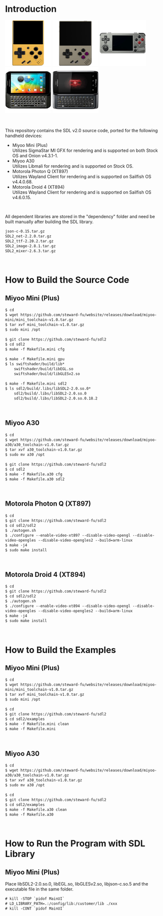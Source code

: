 # Introduction
![image](images/miyoo-mini.jpg) ![image](images/miyoo-mini-plus.jpg) ![image](images/miyoo-a30.jpg) ![image](images/xt897.jpg) ![image](images/xt894.jpg)

&nbsp;

This repository contains the SDL v2.0 source code, ported for the following handheld devices:  
- Miyoo Mini (Plus)  
  Utilizes SigmaStar MI GFX for rendering and is supported on both Stock OS and Onion v4.3.1-1.
- Miyoo A30  
  Utilizes Libmali for rendering and is supported on Stock OS.
- Motorola Photon Q (XT897)  
  Utilizes Wayland Client for rendering and is supported on Sailfish OS v4.4.0.68.
- Motorola Droid 4 (XT894)  
  Utilizes Wayland Client for rendering and is supported on Sailfish OS v4.6.0.15.

&nbsp;

All dependent libraries are stored in the "dependency" folder and need be built manually after building the SDL library.
```
json-c-0.15.tar.gz
SDL2_net-2.2.0.tar.gz
SDL2_ttf-2.20.2.tar.gz
SDL2_image-2.8.1.tar.gz
SDL2_mixer-2.6.3.tar.gz
```

&nbsp;

# How to Build the Source Code
## Miyoo Mini (Plus)
```
$ cd
$ wget https://github.com/steward-fu/website/releases/download/miyoo-mini/mini_toolchain-v1.0.tar.gz
$ tar xvf mini_toolchain-v1.0.tar.gz
$ sudo mini /opt

$ git clone https://github.com/steward-fu/sdl2
$ cd sdl2
$ make -f Makefile.mini cfg

$ make -f Makefile.mini gpu
$ ls swiftshader/build/lib*
    swiftshader/build/libEGL.so
    swiftshader/build/libGLESv2.so

$ make -f Makefile.mini sdl2
$ ls sdl2/build/.libs/libSDL2-2.0.so.0*
    sdl2/build/.libs/libSDL2-2.0.so.0
    sdl2/build/.libs/libSDL2-2.0.so.0.18.2
```

&nbsp;

## Miyoo A30
```
$ cd
$ wget https://github.com/steward-fu/website/releases/download/miyoo-a30/a30_toolchain-v1.0.tar.gz
$ tar xvf a30_toolchain-v1.0.tar.gz
$ sudo mv a30 /opt

$ git clone https://github.com/steward-fu/sdl2
$ cd sdl2
$ make -f Makefile.a30 cfg
$ make -f Makefile.a30 sdl2
```

&nbsp;

## Motorola Photon Q (XT897)
```
$ cd
$ git clone https://github.com/steward-fu/sdl2
$ cd sdl2/sdl2
$ ./autogen.sh
$ ./configure --enable-video-xt897 --disable-video-opengl --disable-video-opengles --disable-video-opengles2 --build=arm-linux
$ make -j4
$ sudo make install
```

&nbsp;

## Motorola Droid 4 (XT894)
```
$ cd
$ git clone https://github.com/steward-fu/sdl2
$ cd sdl2/sdl2
$ ./autogen.sh
$ ./configure --enable-video-xt894 --disable-video-opengl --disable-video-opengles --disable-video-opengles2 --build=arm-linux
$ make -j4
$ sudo make install
```

&nbsp;

# How to Build the Examples
## Miyoo Mini (Plus)
```
$ cd
$ wget https://github.com/steward-fu/website/releases/download/miyoo-mini/mini_toolchain-v1.0.tar.gz
$ tar xvf mini_toolchain-v1.0.tar.gz
$ sudo mini /opt

$ cd
$ git clone https://github.com/steward-fu/sdl2
$ cd sdl2/examples
$ make -f Makefile.mini clean
$ make -f Makefile.mini 
```

&nbsp;

## Miyoo A30
```
$ cd
$ wget https://github.com/steward-fu/website/releases/download/miyoo-a30/a30_toolchain-v1.0.tar.gz
$ tar xvf a30_toolchain-v1.0.tar.gz
$ sudo mv a30 /opt

$ cd
$ git clone https://github.com/steward-fu/sdl2
$ cd sdl2/examples
$ make -f Makefile.a30 clean
$ make -f Makefile.a30 
```

&nbsp;

# How to Run the Program with SDL Library
## Miyoo Mini (Plus)
Place libSDL2-2.0.so.0, libEGL.so, libGLESv2.so, libjson-c.so.5 and the executable file in the same folder.
```
# kill -STOP `pidof MainUI`
# LD_LIBRARY_PATH=.:/config/lib:/customer/lib ./xxx
# kill -CONT `pidof MainUI`
```
